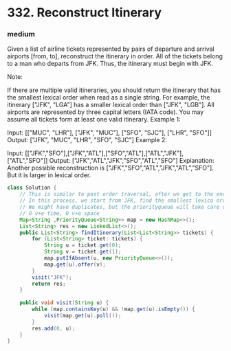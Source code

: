 # 332. Reconstruct Itinerary
### medium
Given a list of airline tickets represented by pairs of departure and arrival airports [from, to], reconstruct the itinerary in order. All of the tickets belong to a man who departs from JFK. Thus, the itinerary must begin with JFK.

Note:

If there are multiple valid itineraries, you should return the itinerary that has the smallest lexical order when read as a single string. For example, the itinerary ["JFK", "LGA"] has a smaller lexical order than ["JFK", "LGB"].
All airports are represented by three capital letters (IATA code).
You may assume all tickets form at least one valid itinerary.
Example 1:

Input: [["MUC", "LHR"], ["JFK", "MUC"], ["SFO", "SJC"], ["LHR", "SFO"]]
Output: ["JFK", "MUC", "LHR", "SFO", "SJC"]
Example 2:

Input: [["JFK","SFO"],["JFK","ATL"],["SFO","ATL"],["ATL","JFK"],["ATL","SFO"]]
Output: ["JFK","ATL","JFK","SFO","ATL","SFO"]
Explanation: Another possible reconstruction is ["JFK","SFO","ATL","JFK","ATL","SFO"].
             But it is larger in lexical order.


```Java
class Solution {
    // This is similar to post order traversal, after we get to the end of one route, we add the nodes into the res
    // In this process, we start from JFK, find the smallest lexico order neighbour first, and continue finding until we get a route
    // We might have duplicates, but the priorityqueue will take care of it. 
    // O v+e time, O v+e space
    Map<String ,PriorityQueue<String>> map = new HashMap<>();
    List<String> res = new LinkedList<>();
    public List<String> findItinerary(List<List<String>> tickets) {
        for (List<String> ticket: tickets) {
            String u = ticket.get(0);
            String v = ticket.get(1);
            map.putIfAbsent(u, new PriorityQueue<>());
            map.get(u).offer(v);
        }
        visit("JFK");
        return res; 
    }
    
    public void visit(String u) {
        while (map.containsKey(u) && !map.get(u).isEmpty()) {
            visit(map.get(u).poll());
        }
        res.add(0, u);
    }
}
```